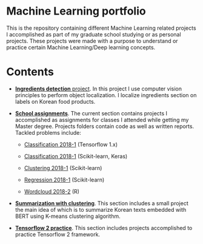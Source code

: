 # Machine Learning portfolio
This is the repository containing different Machine Learning related projects I accomplished as part of my graduate school studying or as personal projects. These projects were made with a purpose to understand or practice certain Machine Learning/Deep learning concepts.

# Contents
- [**Ingredients detection** project](https://github.com/alenashilina/Portfolio/tree/Ingredients-CV-project/Ingredients%20detection). In this project I use computer vision principles to perform object localization. I localize ingredients section on labels on Korean food products.

- [**School assignments**](https://github.com/alenashilina/Portfolio/tree/Ingredients-CV-project/School%20assignments). The current section contains projects I accomplished as assignments for classes I attended while getting my Master degree. Projects folders contain code as well as written reports. Tackled problems include:

    * [Classification 2018-1](https://github.com/alenashilina/Portfolio/tree/Ingredients-CV-project/School%20assignments/Classification%202018-1%20TF) (Tensorflow 1.x)
 
    * [Classification 2018-1](https://github.com/alenashilina/Portfolio/tree/Ingredients-CV-project/School%20assignments/Classification%202018-1%20sklearn%20keras) (Scikit-learn, Keras)
    
    * [Clustering 2018-1](https://github.com/alenashilina/Portfolio/tree/Ingredients-CV-project/School%20assignments/Clustering%202018-1%20sklearn) (Scikit-learn)
    
    * [Regression 2018-1](https://github.com/alenashilina/Portfolio/tree/Ingredients-CV-project/School%20assignments/Regression%202018-1%20sklearn) (Scikit-learn)
    
    * [Wordcloud 2018-2](https://github.com/alenashilina/Portfolio/tree/Ingredients-CV-project/School%20assignments/Wordcloud%202018-2%20R) (R)
    
- [**Summarization with clustering**](https://github.com/alenashilina/Portfolio/tree/Ingredients-CV-project/Summarization%20with%20clustering). This section includes a small project the main idea of which is to summarize Korean texts embedded with BERT using K-means clustering algorithm.

- [**Tensorflow 2 practice**](https://github.com/alenashilina/Portfolio/tree/Ingredients-CV-project/Tensorflow%202%20practice). This section includes projects accomplished to practice Tensorflow 2 framework.
